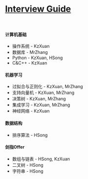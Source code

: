 # [Interview Guide](https://kzxuan.github.io/Interview/#/)

</br>

#### 计算机基础
* 操作系统 - KzXuan
* 数据库 - MrZhang
* Python - KzXuan, HSong
* C&C++ - KzXuan

#### 机器学习
* 过拟合与正则化 - KzXuan, MrZhang
* 支持向量机 - KzXuan, MrZhang
* 决策树 - KzXuan, MrZhang
* 集成学习 - KzXuan, MrZhang
* 神经网络 - KzXuan

#### 数据结构
* 排序算法 - HSong

#### 剑指Offer
* 数组与链表 - HSong, KzXuan
* 二叉树 - HSong
* 字符串 - HSong
